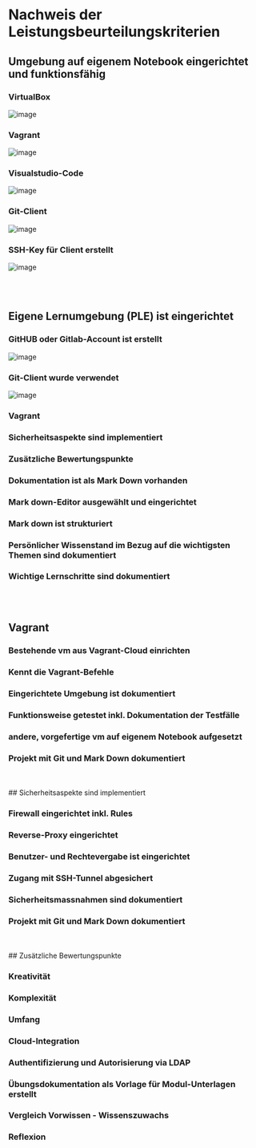 # Nachweis der Leistungsbeurteilungskriterien

## Umgebung auf eigenem Notebook eingerichtet und funktionsfähig
### VirtualBox
![image](https://user-images.githubusercontent.com/125886136/221586873-69d2dcf5-e1c1-47c1-ac1b-5f71bebd8b6b.png)
### Vagrant
![image](https://user-images.githubusercontent.com/125886136/221587053-63c267aa-be05-4716-a107-02648a029add.png)
### Visualstudio-Code
![image](https://user-images.githubusercontent.com/125886136/221587138-2c3fcb92-6e7d-4804-bd68-b0e10cffaf40.png)
### Git-Client
![image](https://user-images.githubusercontent.com/125886136/221587230-4be1faa4-1b76-44b0-8d56-470aada72441.png)
### SSH-Key für Client erstellt
![image](https://user-images.githubusercontent.com/125886136/221587370-1de9481e-30bd-454f-9f0b-0c43d2a16db1.png)

<br>
<br>

## Eigene Lernumgebung (PLE) ist eingerichtet
### GitHUB oder Gitlab-Account ist erstellt
![image](https://user-images.githubusercontent.com/125886136/221588927-e48ec643-ca30-4781-95fa-c1e819dd9c35.png)
### Git-Client wurde verwendet
![image](https://user-images.githubusercontent.com/125886136/221588992-729d10e0-b178-4b7e-a928-a2be927322ea.png)
### Vagrant

### Sicherheitsaspekte sind implementiert

### Zusätzliche Bewertungspunkte

### Dokumentation ist als Mark Down vorhanden

### Mark down-Editor ausgewählt und eingerichtet

### Mark down ist strukturiert

### Persönlicher Wissenstand im Bezug auf die wichtigsten Themen sind dokumentiert

### Wichtige Lernschritte sind dokumentiert

<br>
<br>

## Vagrant

### Bestehende vm aus Vagrant-Cloud einrichten

### Kennt die Vagrant-Befehle

### Eingerichtete Umgebung ist dokumentiert

### Funktionsweise getestet inkl. Dokumentation der Testfälle

### andere, vorgefertige vm auf eigenem Notebook aufgesetzt

### Projekt mit Git und Mark Down dokumentiert

<br>
<br>
## Sicherheitsaspekte sind implementiert

### Firewall eingerichtet inkl. Rules

### Reverse-Proxy eingerichtet

### Benutzer- und Rechtevergabe ist eingerichtet

### Zugang mit SSH-Tunnel abgesichert

### Sicherheitsmassnahmen sind dokumentiert

### Projekt mit Git und Mark Down dokumentiert

<br>
<br>
## Zusätzliche Bewertungspunkte

### Kreativität

### Komplexität

### Umfang

### Cloud-Integration

### Authentifizierung und Autorisierung via LDAP

### Übungsdokumentation als Vorlage für Modul-Unterlagen erstellt

### Vergleich Vorwissen - Wissenszuwachs

### Reflexion


